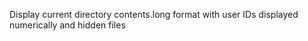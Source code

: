 Display current directory contents.long format with user IDs displayed numerically and hidden files 
